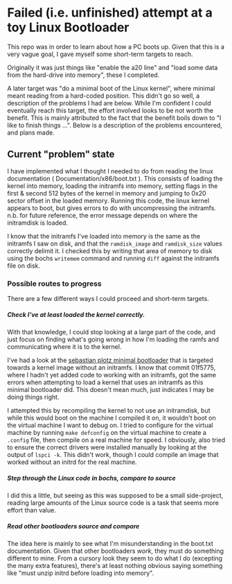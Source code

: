 # Failed (i.e. unfinished) attempt at a toy Linux Bootloader

This repo was in order to learn about how a PC boots up.
Given that this is a very vague goal, I gave myself some short-term targets to
reach.

Originally it was just things like "enable the a20 line" and "load some data
from the hard-drive into memory", these I completed.

A later target was "do a minimal boot of the Linux kernel", where minimal meant
reading from a hard-coded position.
This didn't go so well, a description of the problems I had are below.
While I'm confident I could eventually reach this target, the effort involved
looks to be not worth the benefit.
This is mainly attributed to the fact that the benefit boils down to "I like to
finish things ...".
Below is a description of the problems encountered, and plans made.

## Current "problem" state

I have implemented what I thought I needed to do from reading the linux
documentation ( Documentation/x86/boot.txt ).
This consists of loading the kernel into memory, loading the initramfs into
memory, setting flags in the first & second 512 bytes of the kernel in memory
and jumping to 0x20 sector offset in the loaded memory.
Running this code, the linux kernel appears to boot, but gives errors to do
with uncompressing the initramfs.
n.b. for future reference, the error message depends on where the initramdisk
is loaded.

I know that the initramfs I've loaded into memory is the same as the initramfs
I saw on disk, and that the `ramdisk_image` and `ramdisk_size` values correctly
delimit it.
I checked this by writing that area of memory to disk using the bochs
`writemem` command and running `diff` against the initramfs file on disk.

### Possible routes to progress

There are a few different ways I could proceed and short-term targets.

##### Check I've at least loaded the kernel correctly.
With that knowledge, I could stop looking at a large part of the code, and just
focus on finding what's going wrong in how I'm loading the ramfs and
communicating where it is to the kernel.

I've had a look at the
[sebastian plotz minimal bootloader](http://sebastian-plotz.blogspot.co.uk/)
that is targeted towards a kernel image without an initramfs.
I know that commit 01f5775, where I hadn't yet added code to working with an
initramfs, got the same errors when attempting to load a kernel that uses an
initramfs as this minimal bootloader did.
This doesn't mean much, just indicates I may be doing things right.

I attempted this by recompiling the kernel to not use an initramdisk, but while
this would boot on the machine I compiled it on, it wouldn't boot on the
virtual machine I want to debug on.
I tried to configure for the virtual machine by running `make defconfig` on the
virtual machine to create a `.config` file, then compile on a real machine for
speed.
I obviously, also tried to ensure the correct drivers were installed manually
by looking at the output of `lspci -k`.
This didn't work, though I could compile an image that worked without an initrd
for the real machine.

##### Step through the Linux code in bochs, compare to source
I did this a little, but seeing as this was supposed to be a small
side-project, reading large amounts of the Linux source code is a task that
seems more effort than value.

##### Read other bootloaders source and compare
The idea here is mainly to see what I'm misunderstanding in the boot.txt
documentation.
Given that other bootloaders *work*, they must do something different to mine.
From a cursory look they seem to do what I do (excepting the many extra
features), there's at least nothing obvious saying something like "must unzip
initrd before loading into memory".
